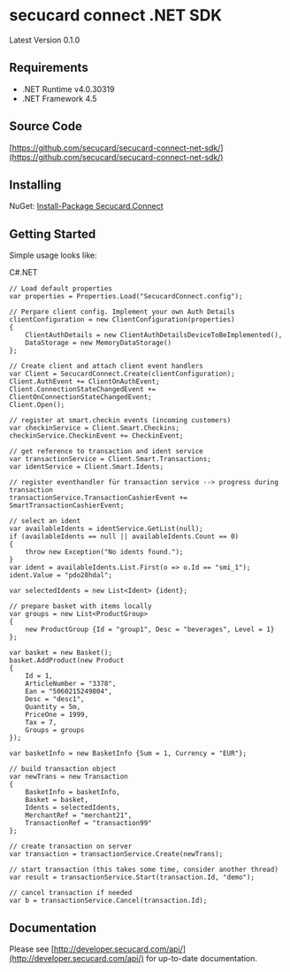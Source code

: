 # secucard connect .NET SDK

Latest Version 0.1.0

## Requirements

- .NET Runtime v4.0.30319
- .NET Framework 4.5 

## Source Code

[https://github.com/secucard/secucard-connect-net-sdk/](https://github.com/secucard/secucard-connect-net-sdk/)

## Installing

NuGet:
[Install-Package Secucard.Connect ](https://www.nuget.org/packages/Secucard.Connect/)

## Getting Started

Simple usage looks like:

C#.NET
	
	// Load default properties
    var properties = Properties.Load("SecucardConnect.config");

    // Perpare client config. Implement your own Auth Details
    clientConfiguration = new ClientConfiguration(properties)
    {
        ClientAuthDetails = new ClientAuthDetailsDeviceToBeImplemented(),
        DataStorage = new MemoryDataStorage()
    };

    // Create client and attach client event handlers
    var Client = SecucardConnect.Create(clientConfiguration);
    Client.AuthEvent += ClientOnAuthEvent;
    Client.ConnectionStateChangedEvent += ClientOnConnectionStateChangedEvent;
    Client.Open();

    // register at smart.checkin events (incoming customers)
    var checkinService = Client.Smart.Checkins;
    checkinService.CheckinEvent += CheckinEvent;

    // get reference to transaction and ident service
    var transactionService = Client.Smart.Transactions;
    var identService = Client.Smart.Idents;

    // register eventhandler für transaction service --> progress during transaction
    transactionService.TransactionCashierEvent += SmartTransactionCashierEvent;

    // select an ident
    var availableIdents = identService.GetList(null);
    if (availableIdents == null || availableIdents.Count == 0)
    {
        throw new Exception("No idents found.");
    }
    var ident = availableIdents.List.First(o => o.Id == "smi_1");
    ident.Value = "pdo28hdal";

    var selectedIdents = new List<Ident> {ident};

    // prepare basket with items locally
    var groups = new List<ProductGroup>
    {
        new ProductGroup {Id = "group1", Desc = "beverages", Level = 1}
    };

    var basket = new Basket();
    basket.AddProduct(new Product
    {
        Id = 1,
        ArticleNumber = "3378",
        Ean = "5060215249804",
        Desc = "desc1",
        Quantity = 5m,
        PriceOne = 1999,
        Tax = 7,
        Groups = groups
    });

    var basketInfo = new BasketInfo {Sum = 1, Currency = "EUR"};

    // build transaction object
    var newTrans = new Transaction
    {
        BasketInfo = basketInfo,
        Basket = basket,
        Idents = selectedIdents,
        MerchantRef = "merchant21",
        TransactionRef = "transaction99"
    };

    // create transaction on server
    var transaction = transactionService.Create(newTrans);

    // start transaction (this takes some time, consider another thread) 
    var result = transactionService.Start(transaction.Id, "demo");

    // cancel transaction if needed
    var b = transactionService.Cancel(transaction.Id);

## Documentation

Please see [http://developer.secucard.com/api/](http://developer.secucard.com/api/) for up-to-date documentation.
